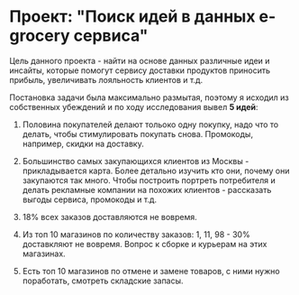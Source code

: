 # Проект: "Поиск идей в данных e-grocery сервиса"

Цель данного проекта - найти на основе данных различные идеи и инсайты, которые помогут сервису доставки продуктов приносить прибыль, увеличивать лояльность клиентов и т.д.

Постановка задачи была максимально размытая, поэтому я исходил из собственных убеждений и по ходу исследования вывел **5 идей**:


1) Половина покупателей делают тольоко одну покупку, надо что то делать, чтобы стимулировать покупать снова. Промокоды, например, скидки на доставку.

2) Большинство самых закупающихся клиентов из Москвы - прикладывается карта. Более детально изучить кто они, почему они закупаются так много. Чтобы построить портреть потребителя и делать рекламные компании на похожих клиентов - рассказать выгоды сервиса, промокоды и т.д.

3) 18% всех заказов доставляются не вовремя.

4) Из топ 10 магазинов по количеству заказов: 1, 11, 98  - 30% доставкляют не вовремя. Вопрос к сборке и курьерам на этих магазинах.

5) Есть топ 10 магазинов по отмене и замене товаров, с ними нужно поработать, смотреть складские запасы.
